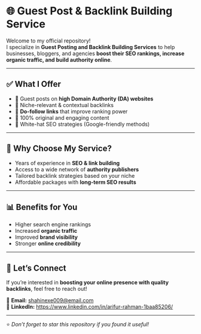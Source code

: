 # 🌐 Guest Post & Backlink Building Service  

Welcome to my official repository!  
I specialize in **Guest Posting and Backlink Building Services** to help businesses, bloggers, and agencies **boost their SEO rankings, increase organic traffic, and build authority online**.  

---

## ✅ What I Offer  
- 📌 Guest posts on **high Domain Authority (DA) websites**  
- 📌 Niche-relevant & contextual backlinks  
- 📌 **Do-follow links** that improve ranking power  
- 📌 100% original and engaging content  
- 📌 White-hat SEO strategies (Google-friendly methods)  

---

## 🎯 Why Choose My Service?  
- Years of experience in **SEO & link building**  
- Access to a wide network of **authority publishers**  
- Tailored backlink strategies based on your niche  
- Affordable packages with **long-term SEO results**  

---

## 📊 Benefits for You  
- Higher search engine rankings  
- Increased **organic traffic**  
- Improved **brand visibility**  
- Stronger **online credibility**  

---

## 📩 Let’s Connect  
If you’re interested in **boosting your online presence with quality backlinks**, feel free to reach out!  

🔗 **Email:** shahinexe009@email.com  
🔗 **LinkedIn:** https://www.linkedin.com/in/arifur-rahman-1baa85206/

---

⭐ *Don’t forget to star this repository if you found it useful!*  
